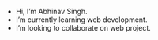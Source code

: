-  Hi, I’m Abhinav Singh.
-  I’m currently learning web development.
-  I’m looking to collaborate on web project.

<!---
AbhinavSINGH182002/AbhinavSINGH182002 is a ✨ special ✨ repository because its `README.md` (this file) appears on your GitHub profile.
You can click the Preview link to take a look at your changes.
--->
